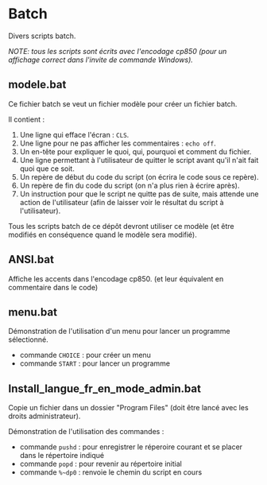 # Batch

Divers scripts batch.

*NOTE: tous les scripts sont écrits avec l'encodage cp850 (pour un affichage correct dans l'invite de commande Windows).*


## modele.bat

Ce fichier batch se veut un fichier modèle pour créer un fichier batch.

Il contient :

1. Une ligne qui efface l'écran : `CLS`.
2. Une ligne pour ne pas afficher les commentaires : `echo off`.
3. Un en-tête pour expliquer le quoi, qui, pourquoi et comment du fichier.
4. Une ligne permettant à l'utilisateur de quitter le script avant qu'il n'ait fait quoi que ce soit.
5. Un repère de début du code du script (on écrira le code sous ce repère).
6. Un repère de fin du code du script (on n'a plus rien à écrire après).
7. Un instruction pour que le script ne quitte pas de suite, mais attende une action de l'utilisateur (afin de laisser voir le résultat du script à l'utilisateur).

Tous les scripts batch de ce dépôt devront utiliser ce modèle (et être modifiés en conséquence quand le modèle sera modifié).

## ANSI.bat

Affiche les accents dans l'encodage cp850.
(et leur équivalent en commentaire dans le code)

## menu.bat

Démonstration de l'utilisation d'un menu pour lancer un programme sélectionné.

- commande `CHOICE` : pour créer un menu
- commande `START`  : pour lancer un programme


## Install_langue_fr_en_mode_admin.bat

Copie un fichier dans un dossier "Program Files" (doit être lancé avec les droits administrateur).

Démonstration de l'utilisation des commandes : 

- commande `pushd` : pour enregistrer le réperoire courant et se placer dans le répertoire indiqué
- commande `popd`  : pour revenir au répertoire initial
- commande `%~dp0` : renvoie le chemin du script en cours
